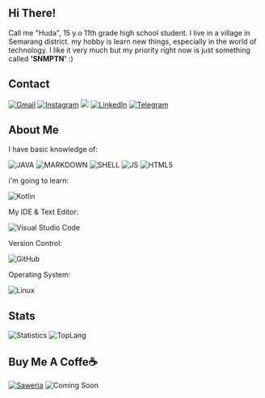 ## Hi There!
Call me "Huda", 15 y.o 11th grade high school student. I live in a village in Semarang district. my hobby is learn new things, especially in the world of technology. I like it very much but my priority right now is just something called **'SNMPTN'** :)


## Contact

[![Gmail](https://img.shields.io/badge/Gmail-D14836?style=for-the-badge&logo=gmail&logoColor=white
)](mailto:saya@khuirulhuda.my.id) [![Instagram](https://img.shields.io/badge/Instagram-E4405F?style=for-the-badge&logo=instagram&logoColor=white
)](https://instagram.com/khuirul_huda) ![](https://dcbadge.vercel.app/api/shield/694850450410700831?theme=clean)
[![LinkedIn](https://img.shields.io/badge/linkedin-%230077B5.svg?style=for-the-badge&logo=linkedin&logoColor=white)](https://id.linkedin.com/in/muhammad-khuirul-huda)
[![Telegram](https://img.shields.io/badge/Telegram-2CA5E0?style=for-the-badge&logo=telegram&logoColor=white)](https://t.me/khuirul_huda)

## About Me

I have basic knowledge of:

![JAVA](https://img.shields.io/badge/Java-ED8B00?style=for-the-badge&logo=java&logoColor=white
)
![MARKDOWN](https://img.shields.io/badge/Markdown-000000?style=for-the-badge&logo=markdown&logoColor=White
) ![SHELL](https://img.shields.io/badge/Shell_Script-121011?style=for-the-badge&logo=gnu-bash&logoColor=white
)
 ![JS](https://img.shields.io/badge/JavaScript-F7DF1E?style=for-the-badge&logo=javascript&logoColor=black
) ![HTML5](https://img.shields.io/badge/HTML5-E34F26?style=for-the-badge&logo=html5&logoColor=white
)  

i'm going to learn:

![Kotlin](https://img.shields.io/badge/kotlin-%230095D5.svg?style=for-the-badge&logo=kotlin&logoColor=white)


My IDE & Text Editor:

![Visual Studio Code](https://img.shields.io/badge/Visual%20Studio%20Code-0078d7.svg?style=for-the-badge&logo=visual-studio-code&logoColor=white)


Version Control:

![GitHub](https://img.shields.io/badge/github-%23121011.svg?style=for-the-badge&logo=github&logoColor=white)

Operating System:

![Linux](https://img.shields.io/badge/Linux-FCC624?style=for-the-badge&logo=linux&logoColor=black)


## Stats

![Statistics](https://github-readme-stats.vercel.app//api?username=Khuirul-Huda&show_icons=true&count_private=true&hide_title=true&bg_color=30,e96443,904e95&title_color=fff&text_color=FFF)
![TopLang](https://github-readme-stats.vercel.app/api/top-langs/?username=Khuirul-Huda&layout=compact)

## Buy Me A Coffe☕

[![Saweria](https://img.shields.io/badge/DONATE-SAWERIA-green?style=for-the-badge)](https://saweria.co/khuirulhuda)
![Coming Soon](https://img.shields.io/badge/SOON-BUY_ME_A_COFFE-green?style=for-the-badge)
